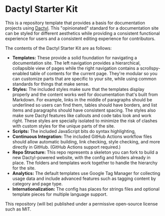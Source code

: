 # Dactyl Starter Kit

This is a repository template that provides a basis for documentation projects using [Dactyl](https://github.com/ripple/dactyl/). This "opinionated" standard for a documentation site can be styled for different aesthetics while providing a consistent functional experience for users and a consistent editing experience for contributors.

The contents of the Dactyl Starter Kit are as follows:

- **Templates:** These provide a solid foundation for navigating a documentation site. The left navigation provides a hierarchical, collapsible view of pages while the right navigation contains a scrollspy-enabled table of contents for the current page. They're modular so you can customize parts that are specific to your site, while using common standards for things that make sense.
- **Styles:** The included styles make sure that the templates display properly and the content works well for documentation that's built from Markdown. For example, links in the middle of paragraphs should be underlined so users can find them, tables should have borders, and list items and paragraphs should have consistent spacing. The styles also make sure Dactyl features like callouts and code tabs look and work right. These styles are specially isolated to minimize the risk of clashes with custom styles for the unique parts of the site.
- **Scripts:** The included JavaScript bits do syntax highlighting,
- **Continuous Integration:** The included GitHub Actions workflow files should allow automatic building, link checking, style checking, and more directly in GitHub. (GitHub Actions support required.)
- **Repo Structure:** This repo represents a skeleton you can fork to build a new Dactyl-powered website, with the config and folders already in place. The folders and templates work together to handle the hierarchy for the site.
- **Analytics:** The default templates use Google Tag Manager for collecting usage data and include advanced features such as tagging content by category and page type.
- **Internationalization:** The config has places for strings files and optional template pieces for multiple language support.

This repository (will be) published under a permissive open-source license such as MIT.
